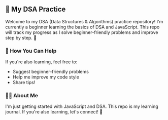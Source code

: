 ## 📘 My DSA Practice

Welcome to my DSA (Data Structures & Algorithms) practice repository!
I'm currently a beginner learning the basics of DSA and JavaScript. This repo will track my progress as I solve beginner-friendly problems and improve step by step. 💪

### 🤝 How You Can Help

If you're also learning, feel free to:

- Suggest beginner-friendly problems
- Help me improve my code style
- Share tips!

### 🧑‍💻 About Me

I'm just getting started with JavaScript and DSA.
This repo is my learning journal. If you're also learning, let's connect! 🚀


